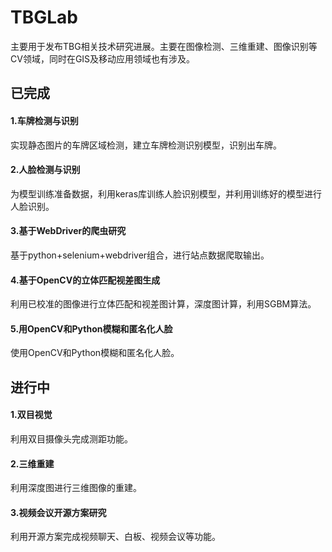 # TBGLab
主要用于发布TBG相关技术研究进展。主要在图像检测、三维重建、图像识别等CV领域，同时在GIS及移动应用领域也有涉及。

## 已完成 
#### 1.车牌检测与识别
实现静态图片的车牌区域检测，建立车牌检测识别模型，识别出车牌。

#### 2.人脸检测与识别
为模型训练准备数据，利用keras库训练人脸识别模型，并利用训练好的模型进行人脸识别。

#### 3.基于WebDriver的爬虫研究
基于python+selenium+webdriver组合，进行站点数据爬取输出。

#### 4.基于OpenCV的立体匹配视差图生成
利用已校准的图像进行立体匹配和视差图计算，深度图计算，利用SGBM算法。

#### 5.用OpenCV和Python模糊和匿名化人脸
使用OpenCV和Python模糊和匿名化人脸。

## 进行中
#### 1.双目视觉
利用双目摄像头完成测距功能。

#### 2.三维重建
利用深度图进行三维图像的重建。

#### 3.视频会议开源方案研究
利用开源方案完成视频聊天、白板、视频会议等功能。
